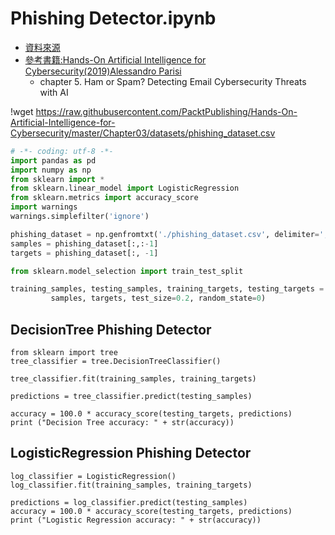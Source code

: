 
# Phishing Detector.ipynb

- [資料來源](https://github.com/PacktPublishing/Hands-On-Artificial-Intelligence-for-Cybersecurity/tree/master/Chapter03/sources)
- [參考書籍:Hands-On Artificial Intelligence for Cybersecurity(2019)Alessandro Parisi](https://www.packtpub.com/product/hands-on-artificial-intelligence-for-cybersecurity/9781789804027)
  - chapter 5. Ham or Spam? Detecting Email Cybersecurity Threats with AI




!wget https://raw.githubusercontent.com/PacktPublishing/Hands-On-Artificial-Intelligence-for-Cybersecurity/master/Chapter03/datasets/phishing_dataset.csv


```python
# -*- coding: utf-8 -*-
import pandas as pd
import numpy as np
from sklearn import *
from sklearn.linear_model import LogisticRegression
from sklearn.metrics import accuracy_score
import warnings 
warnings.simplefilter('ignore')

phishing_dataset = np.genfromtxt('./phishing_dataset.csv', delimiter=',', dtype=np.int32)
samples = phishing_dataset[:,:-1]
targets = phishing_dataset[:, -1]

from sklearn.model_selection import train_test_split

training_samples, testing_samples, training_targets, testing_targets = train_test_split(
         samples, targets, test_size=0.2, random_state=0)
```
## DecisionTree Phishing Detector
```
from sklearn import tree
tree_classifier = tree.DecisionTreeClassifier()

tree_classifier.fit(training_samples, training_targets)

predictions = tree_classifier.predict(testing_samples)

accuracy = 100.0 * accuracy_score(testing_targets, predictions)
print ("Decision Tree accuracy: " + str(accuracy))
```
## LogisticRegression Phishing Detector
```
log_classifier = LogisticRegression()
log_classifier.fit(training_samples, training_targets)

predictions = log_classifier.predict(testing_samples)
accuracy = 100.0 * accuracy_score(testing_targets, predictions)
print ("Logistic Regression accuracy: " + str(accuracy))
```
